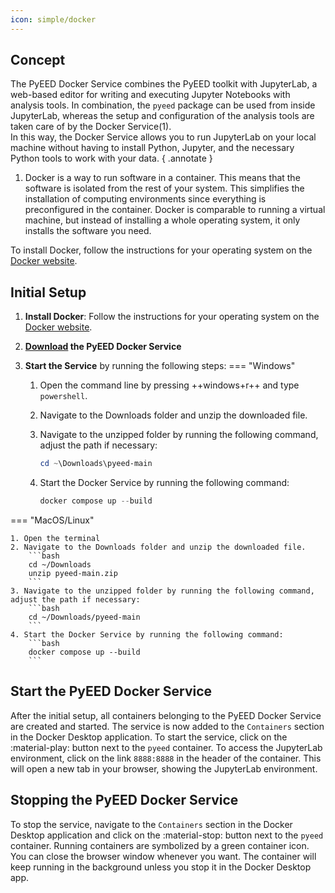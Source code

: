 ```yaml
---
icon: simple/docker
---
```


## Concept

The PyEED Docker Service combines the PyEED toolkit with JupyterLab, a web-based editor for writing and executing Jupyter Notebooks with analysis tools. In combination, the `pyeed` package can be used from inside JupyterLab, whereas the setup and configuration of the analysis tools are taken care of by the Docker Service(1).  
In this way, the Docker Service allows you to run JupyterLab on your local machine without having to install Python, Jupyter, and the necessary Python tools to work with your data.
{ .annotate }

1.  Docker is a way to run software in a container. This means that the software is isolated from the rest of your system. This simplifies the installation of computing environments since everything is preconfigured in the container. Docker is comparable to running a virtual machine, but instead of installing a whole operating system, it only installs the software you need.

To install Docker, follow the instructions for your operating system on the [Docker website](https://docs.docker.com/get-docker/).

## Initial Setup

1. **Install Docker**: Follow the instructions for your operating system on the [Docker website](https://docs.docker.com/get-docker/).

2. **[Download](https://github.com/PyEED/pyeed/archive/refs/heads/main.zip
) the PyEED Docker Service**

3. **Start the Service** by running the following steps:
=== "Windows"

    1. Open the command line by pressing ++windows+r++ and type `powershell`.

    2. Navigate to the Downloads folder and unzip the downloaded file.

    3. Navigate to the unzipped folder by running the following command, adjust the path if necessary:
        ```powershell
        cd ~\Downloads\pyeed-main
        ```
    4. Start the Docker Service by running the following command:
        ```powershell
        docker compose up --build
        ```

=== "MacOS/Linux"

    1. Open the terminal
    2. Navigate to the Downloads folder and unzip the downloaded file.
        ```bash
        cd ~/Downloads
        unzip pyeed-main.zip
        ```
    3. Navigate to the unzipped folder by running the following command, adjust the path if necessary:
        ```bash
        cd ~/Downloads/pyeed-main
        ```
    4. Start the Docker Service by running the following command:
        ```bash
        docker compose up --build
        ```

## Start the PyEED Docker Service

After the initial setup, all containers belonging to the PyEED Docker Service are created and started. The service is now added to the `Containers` section in the Docker Desktop application. To start the service, click on the :material-play: button next to the `pyeed` container. To access the JupyterLab environment, click on the link `8888:8888` in the header of the container. This will open a new tab in your browser, showing the JupyterLab environment.

## Stopping the PyEED Docker Service

To stop the service, navigate to the `Containers` section in the Docker Desktop application and click on the :material-stop: button next to the `pyeed` container. Running containers are symbolized by a green container icon. You can close the browser window whenever you want. The container will keep running in the background unless you stop it in the Docker Desktop app.